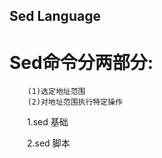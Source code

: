 Sed Language 
------

Sed命令分两部分:
======
```
    (1)选定地址范围
    (2)对地址范围执行特定操作

```

&emsp;&emsp;1.sed 基础

&emsp;&emsp;2.sed 脚本
